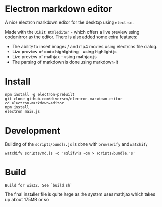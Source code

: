 # Electron markdown editor

A nice electron markdown editor for the desktop using `electron`. 

Made with the `Uikit Htmleditor` - which offers a live preview using codemirror as the editor. There is also  added some extra features:

* The ability to insert images / and mp4 movies using electrons file dialog. 
* Live preview of code highlighting - using highlight.js
* Live preview of mathjax - using mathjax.js
* The parsing of markdown is done using markdown-it

# Install

    npm install -g electron-prebuilt
    git clone github.com/diversen/electron-markdown-editor
    cd electron-markdown-editor 
    npm install
    electron main.js

# Development

Building of the `scripts/bundle.js` is done with `browserify` and `watchify`

    watchify scripts/md.js -o 'uglifyjs -cm > scripts/bundle.js'

# Build

    Build for win32. See `build.sh`

The final installer file is quite large as the system uses mathjax which takes up about 175MB or so. 
